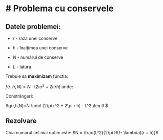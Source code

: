 # # Problema cu conservele

## Datele problemei:

- $r$ - raza unei conserve

- $h$ - înalțimea unei conserve

- $N$ - numărul de conserve

- $L$ - latura

Trebuie sa **maximizam** functia:

$f(r,h,N)= N \cdot (2\pi r^2 + 2\pi r h)$ unde:


Constrângeri:

$g(r,h,N)=N \cdot (2\pi r^2 + 2\pi r h) - L^2 \leq 0 $

## Rezolvare

Cica numarul cel mai optim este:
$N = \frac{L^2}{2\pi R(1- \lambda)(r + h)}$
